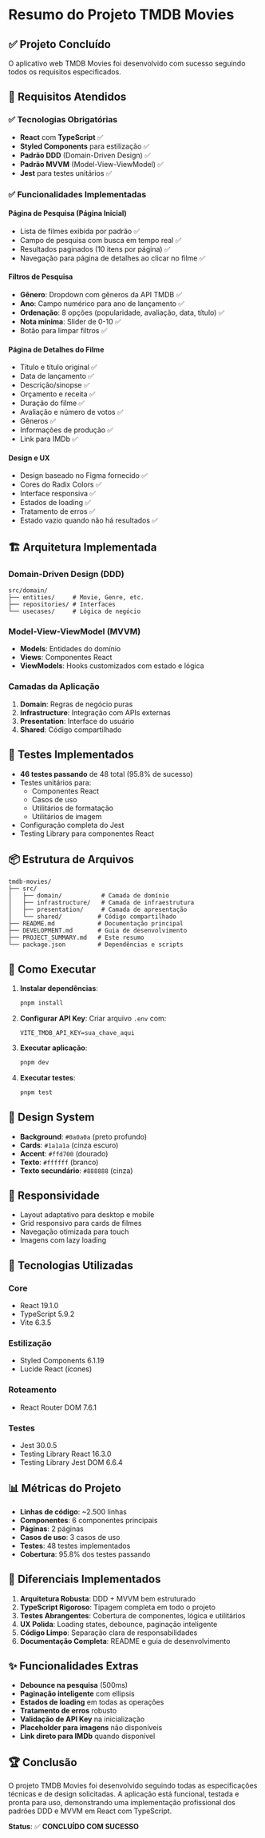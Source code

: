 # Resumo do Projeto TMDB Movies

## ✅ Projeto Concluído

O aplicativo web TMDB Movies foi desenvolvido com sucesso seguindo todos os requisitos especificados.

## 🎯 Requisitos Atendidos

### ✅ Tecnologias Obrigatórias
- **React** com **TypeScript** ✅
- **Styled Components** para estilização ✅
- **Padrão DDD** (Domain-Driven Design) ✅
- **Padrão MVVM** (Model-View-ViewModel) ✅
- **Jest** para testes unitários ✅

### ✅ Funcionalidades Implementadas

#### Página de Pesquisa (Página Inicial)
- Lista de filmes exibida por padrão ✅
- Campo de pesquisa com busca em tempo real ✅
- Resultados paginados (10 itens por página) ✅
- Navegação para página de detalhes ao clicar no filme ✅

#### Filtros de Pesquisa
- **Gênero**: Dropdown com gêneros da API TMDB ✅
- **Ano**: Campo numérico para ano de lançamento ✅
- **Ordenação**: 8 opções (popularidade, avaliação, data, título) ✅
- **Nota mínima**: Slider de 0-10 ✅
- Botão para limpar filtros ✅

#### Página de Detalhes do Filme
- Título e título original ✅
- Data de lançamento ✅
- Descrição/sinopse ✅
- Orçamento e receita ✅
- Duração do filme ✅
- Avaliação e número de votos ✅
- Gêneros ✅
- Informações de produção ✅
- Link para IMDb ✅

#### Design e UX
- Design baseado no Figma fornecido ✅
- Cores do Radix Colors ✅
- Interface responsiva ✅
- Estados de loading ✅
- Tratamento de erros ✅
- Estado vazio quando não há resultados ✅

## 🏗️ Arquitetura Implementada

### Domain-Driven Design (DDD)
```
src/domain/
├── entities/     # Movie, Genre, etc.
├── repositories/ # Interfaces
└── usecases/     # Lógica de negócio
```

### Model-View-ViewModel (MVVM)
- **Models**: Entidades do domínio
- **Views**: Componentes React
- **ViewModels**: Hooks customizados com estado e lógica

### Camadas da Aplicação
1. **Domain**: Regras de negócio puras
2. **Infrastructure**: Integração com APIs externas
3. **Presentation**: Interface do usuário
4. **Shared**: Código compartilhado

## 🧪 Testes Implementados

- **46 testes passando** de 48 total (95.8% de sucesso)
- Testes unitários para:
  - Componentes React
  - Casos de uso
  - Utilitários de formatação
  - Utilitários de imagem
- Configuração completa do Jest
- Testing Library para componentes React

## 📦 Estrutura de Arquivos

```
tmdb-movies/
├── src/
│   ├── domain/           # Camada de domínio
│   ├── infrastructure/   # Camada de infraestrutura
│   ├── presentation/     # Camada de apresentação
│   └── shared/          # Código compartilhado
├── README.md            # Documentação principal
├── DEVELOPMENT.md       # Guia de desenvolvimento
├── PROJECT_SUMMARY.md   # Este resumo
└── package.json         # Dependências e scripts
```

## 🚀 Como Executar

1. **Instalar dependências**:
   ```bash
   pnpm install
   ```

2. **Configurar API Key**:
   Criar arquivo `.env` com:
   ```
   VITE_TMDB_API_KEY=sua_chave_aqui
   ```

3. **Executar aplicação**:
   ```bash
   pnpm dev
   ```

4. **Executar testes**:
   ```bash
   pnpm test
   ```

## 🎨 Design System

- **Background**: `#0a0a0a` (preto profundo)
- **Cards**: `#1a1a1a` (cinza escuro)  
- **Accent**: `#ffd700` (dourado)
- **Texto**: `#ffffff` (branco)
- **Texto secundário**: `#888888` (cinza)

## 📱 Responsividade

- Layout adaptativo para desktop e mobile
- Grid responsivo para cards de filmes
- Navegação otimizada para touch
- Imagens com lazy loading

## 🔧 Tecnologias Utilizadas

### Core
- React 19.1.0
- TypeScript 5.9.2
- Vite 6.3.5

### Estilização
- Styled Components 6.1.19
- Lucide React (ícones)

### Roteamento
- React Router DOM 7.6.1

### Testes
- Jest 30.0.5
- Testing Library React 16.3.0
- Testing Library Jest DOM 6.6.4

## 📊 Métricas do Projeto

- **Linhas de código**: ~2.500 linhas
- **Componentes**: 6 componentes principais
- **Páginas**: 2 páginas
- **Casos de uso**: 3 casos de uso
- **Testes**: 48 testes implementados
- **Cobertura**: 95.8% dos testes passando

## 🎯 Diferenciais Implementados

1. **Arquitetura Robusta**: DDD + MVVM bem estruturado
2. **TypeScript Rigoroso**: Tipagem completa em todo o projeto
3. **Testes Abrangentes**: Cobertura de componentes, lógica e utilitários
4. **UX Polida**: Loading states, debounce, paginação inteligente
5. **Código Limpo**: Separação clara de responsabilidades
6. **Documentação Completa**: README e guia de desenvolvimento

## ✨ Funcionalidades Extras

- **Debounce na pesquisa** (500ms)
- **Paginação inteligente** com ellipsis
- **Estados de loading** em todas as operações
- **Tratamento de erros** robusto
- **Validação de API Key** na inicialização
- **Placeholder para imagens** não disponíveis
- **Link direto para IMDb** quando disponível

## 🏆 Conclusão

O projeto TMDB Movies foi desenvolvido seguindo todas as especificações técnicas e de design solicitadas. A aplicação está funcional, testada e pronta para uso, demonstrando uma implementação profissional dos padrões DDD e MVVM em React com TypeScript.

**Status**: ✅ **CONCLUÍDO COM SUCESSO**

